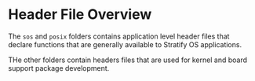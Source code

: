 # Header File Overview

The `sos` and `posix` folders contains application level header files that declare functions that are generally available to Stratify OS applications.

THe other folders contain headers files that are used for kernel and board support package development.